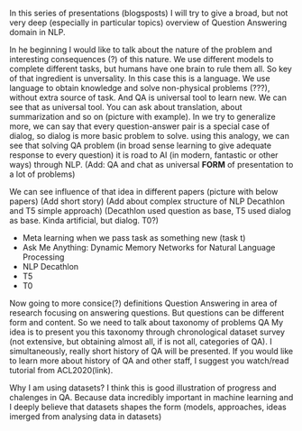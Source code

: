
In this series of presentations (blogsposts) I will try to give a broad, but not very deep (especially in particular topics) overview of Question Answering domain in NLP.

In he beginning I would like to talk about the nature of the problem and interesting consequences (?) of this nature. We use different models to complete different tasks, but humans have one brain to rule them all. So key of that ingredient is unversality. In this case this is a language. We use language to obtain knowledge and solve non-physical problems (???), without extra source of task. And QA is universal tool to learn new. We can see that as universal tool. You can ask about translation, about summarization and so on (picture with example).  In we try to generalize more, we can say that every question-answer pair is a special case of dialog, so dialog is more basic problem to solve. using this analogy, we can see that solving QA problem (in broad sense learning to give adequate response to every question) it is road to AI (in modern, fantastic or other ways) through NLP.
(Add: QA and chat as universal **FORM** of presentation to a lot of problems)


We can see influence of that idea in different papers
(picture with below papers) (Add short story)
(Add about complex structure of NLP Decathlon and T5 simple approach)
(Decathlon used question as base, T5 used dialog as base. Kinda artificial, but dialog. T0?)
- Meta learning when we pass task as something new  (task t)
- Ask Me Anything:  Dynamic Memory Networks for Natural Language Processing
- NLP Decathlon
- T5
- T0


Now going to more consice(?) definitions
Question Answering in area of research focusing on answering questions. But questions can be different form and content. So we need to talk about taxonomy of problems QA 
My idea is to present you this taxonomy through chronological dataset survey (not extensive, but obtaining almost all, if is not all, categories of QA). I simultaneously, really short history of QA will be presented. If you would like to learn more about history of QA and other staff, I suggest you watch/read tutorial from ACL2020(link). 

Why I am using datasets? I think this is good illustration of progress  and chalenges in QA. Because data incredibly important in machine learning and I deeply believe that datasets shapes the form (models, approaches, ideas imerged from analysing data in datasets)


